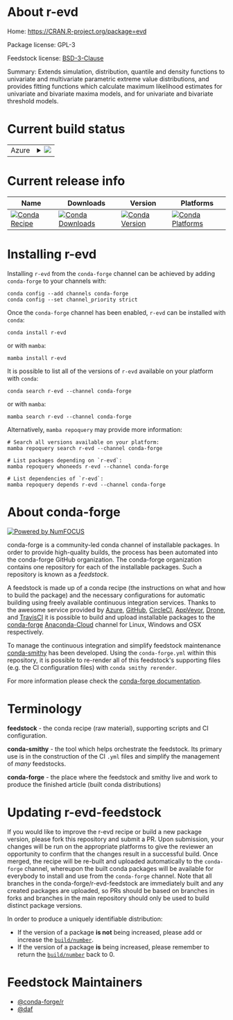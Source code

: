 About r-evd
===========

Home: https://CRAN.R-project.org/package=evd

Package license: GPL-3

Feedstock license: [BSD-3-Clause](https://github.com/conda-forge/r-evd-feedstock/blob/main/LICENSE.txt)

Summary: Extends simulation, distribution, quantile and density functions to univariate and multivariate parametric extreme value distributions, and provides fitting functions which calculate maximum likelihood estimates for univariate and bivariate maxima models, and for univariate and bivariate threshold models.

Current build status
====================


<table>
    
  <tr>
    <td>Azure</td>
    <td>
      <details>
        <summary>
          <a href="https://dev.azure.com/conda-forge/feedstock-builds/_build/latest?definitionId=1117&branchName=main">
            <img src="https://dev.azure.com/conda-forge/feedstock-builds/_apis/build/status/r-evd-feedstock?branchName=main">
          </a>
        </summary>
        <table>
          <thead><tr><th>Variant</th><th>Status</th></tr></thead>
          <tbody><tr>
              <td>linux_64_r_base4.1</td>
              <td>
                <a href="https://dev.azure.com/conda-forge/feedstock-builds/_build/latest?definitionId=1117&branchName=main">
                  <img src="https://dev.azure.com/conda-forge/feedstock-builds/_apis/build/status/r-evd-feedstock?branchName=main&jobName=linux&configuration=linux_64_r_base4.1" alt="variant">
                </a>
              </td>
            </tr><tr>
              <td>linux_64_r_base4.2</td>
              <td>
                <a href="https://dev.azure.com/conda-forge/feedstock-builds/_build/latest?definitionId=1117&branchName=main">
                  <img src="https://dev.azure.com/conda-forge/feedstock-builds/_apis/build/status/r-evd-feedstock?branchName=main&jobName=linux&configuration=linux_64_r_base4.2" alt="variant">
                </a>
              </td>
            </tr><tr>
              <td>osx_64_r_base4.1</td>
              <td>
                <a href="https://dev.azure.com/conda-forge/feedstock-builds/_build/latest?definitionId=1117&branchName=main">
                  <img src="https://dev.azure.com/conda-forge/feedstock-builds/_apis/build/status/r-evd-feedstock?branchName=main&jobName=osx&configuration=osx_64_r_base4.1" alt="variant">
                </a>
              </td>
            </tr><tr>
              <td>osx_64_r_base4.2</td>
              <td>
                <a href="https://dev.azure.com/conda-forge/feedstock-builds/_build/latest?definitionId=1117&branchName=main">
                  <img src="https://dev.azure.com/conda-forge/feedstock-builds/_apis/build/status/r-evd-feedstock?branchName=main&jobName=osx&configuration=osx_64_r_base4.2" alt="variant">
                </a>
              </td>
            </tr><tr>
              <td>win_64</td>
              <td>
                <a href="https://dev.azure.com/conda-forge/feedstock-builds/_build/latest?definitionId=1117&branchName=main">
                  <img src="https://dev.azure.com/conda-forge/feedstock-builds/_apis/build/status/r-evd-feedstock?branchName=main&jobName=win&configuration=win_64_" alt="variant">
                </a>
              </td>
            </tr>
          </tbody>
        </table>
      </details>
    </td>
  </tr>
</table>

Current release info
====================

| Name | Downloads | Version | Platforms |
| --- | --- | --- | --- |
| [![Conda Recipe](https://img.shields.io/badge/recipe-r--evd-green.svg)](https://anaconda.org/conda-forge/r-evd) | [![Conda Downloads](https://img.shields.io/conda/dn/conda-forge/r-evd.svg)](https://anaconda.org/conda-forge/r-evd) | [![Conda Version](https://img.shields.io/conda/vn/conda-forge/r-evd.svg)](https://anaconda.org/conda-forge/r-evd) | [![Conda Platforms](https://img.shields.io/conda/pn/conda-forge/r-evd.svg)](https://anaconda.org/conda-forge/r-evd) |

Installing r-evd
================

Installing `r-evd` from the `conda-forge` channel can be achieved by adding `conda-forge` to your channels with:

```
conda config --add channels conda-forge
conda config --set channel_priority strict
```

Once the `conda-forge` channel has been enabled, `r-evd` can be installed with `conda`:

```
conda install r-evd
```

or with `mamba`:

```
mamba install r-evd
```

It is possible to list all of the versions of `r-evd` available on your platform with `conda`:

```
conda search r-evd --channel conda-forge
```

or with `mamba`:

```
mamba search r-evd --channel conda-forge
```

Alternatively, `mamba repoquery` may provide more information:

```
# Search all versions available on your platform:
mamba repoquery search r-evd --channel conda-forge

# List packages depending on `r-evd`:
mamba repoquery whoneeds r-evd --channel conda-forge

# List dependencies of `r-evd`:
mamba repoquery depends r-evd --channel conda-forge
```


About conda-forge
=================

[![Powered by
NumFOCUS](https://img.shields.io/badge/powered%20by-NumFOCUS-orange.svg?style=flat&colorA=E1523D&colorB=007D8A)](https://numfocus.org)

conda-forge is a community-led conda channel of installable packages.
In order to provide high-quality builds, the process has been automated into the
conda-forge GitHub organization. The conda-forge organization contains one repository
for each of the installable packages. Such a repository is known as a *feedstock*.

A feedstock is made up of a conda recipe (the instructions on what and how to build
the package) and the necessary configurations for automatic building using freely
available continuous integration services. Thanks to the awesome service provided by
[Azure](https://azure.microsoft.com/en-us/services/devops/), [GitHub](https://github.com/),
[CircleCI](https://circleci.com/), [AppVeyor](https://www.appveyor.com/),
[Drone](https://cloud.drone.io/welcome), and [TravisCI](https://travis-ci.com/)
it is possible to build and upload installable packages to the
[conda-forge](https://anaconda.org/conda-forge) [Anaconda-Cloud](https://anaconda.org/)
channel for Linux, Windows and OSX respectively.

To manage the continuous integration and simplify feedstock maintenance
[conda-smithy](https://github.com/conda-forge/conda-smithy) has been developed.
Using the ``conda-forge.yml`` within this repository, it is possible to re-render all of
this feedstock's supporting files (e.g. the CI configuration files) with ``conda smithy rerender``.

For more information please check the [conda-forge documentation](https://conda-forge.org/docs/).

Terminology
===========

**feedstock** - the conda recipe (raw material), supporting scripts and CI configuration.

**conda-smithy** - the tool which helps orchestrate the feedstock.
                   Its primary use is in the construction of the CI ``.yml`` files
                   and simplify the management of *many* feedstocks.

**conda-forge** - the place where the feedstock and smithy live and work to
                  produce the finished article (built conda distributions)


Updating r-evd-feedstock
========================

If you would like to improve the r-evd recipe or build a new
package version, please fork this repository and submit a PR. Upon submission,
your changes will be run on the appropriate platforms to give the reviewer an
opportunity to confirm that the changes result in a successful build. Once
merged, the recipe will be re-built and uploaded automatically to the
`conda-forge` channel, whereupon the built conda packages will be available for
everybody to install and use from the `conda-forge` channel.
Note that all branches in the conda-forge/r-evd-feedstock are
immediately built and any created packages are uploaded, so PRs should be based
on branches in forks and branches in the main repository should only be used to
build distinct package versions.

In order to produce a uniquely identifiable distribution:
 * If the version of a package **is not** being increased, please add or increase
   the [``build/number``](https://docs.conda.io/projects/conda-build/en/latest/resources/define-metadata.html#build-number-and-string).
 * If the version of a package **is** being increased, please remember to return
   the [``build/number``](https://docs.conda.io/projects/conda-build/en/latest/resources/define-metadata.html#build-number-and-string)
   back to 0.

Feedstock Maintainers
=====================

* [@conda-forge/r](https://github.com/conda-forge/r/)
* [@daf](https://github.com/daf/)

